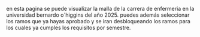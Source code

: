 en esta pagina se puede visualizar la malla de la carrera de enfermeria en la universidad bernardo o´higgins del año 2025. puedes además seleccionar los ramos que ya hayas aprobado y se iran desbloqueando 
los ramos para los cuales ya cumples los requisitos por semestre. 
